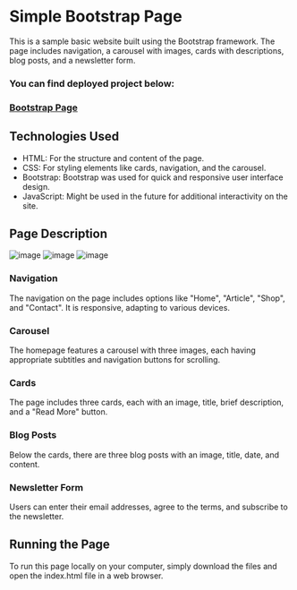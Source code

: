 # Simple Bootstrap Page
This is a sample basic website built using the Bootstrap framework. The page includes navigation, a carousel with images, cards with descriptions, blog posts, and a newsletter form.
### You can find deployed project below:
### [Bootstrap Page](https://blog-bootstrap.netlify.app)

## Technologies Used
- HTML: For the structure and content of the page. 
- CSS: For styling elements like cards, navigation, and the carousel. 
- Bootstrap: Bootstrap was used for quick and responsive user interface design. 
- JavaScript: Might be used in the future for additional interactivity on the site. 
## Page Description
![image](https://github.com/konrad-harezlak/simple-bootstrap-page/assets/146349083/b1c6cb72-d5b0-4f83-bbf5-0eacf741d7d5)
![image](https://github.com/konrad-harezlak/simple-bootstrap-page/assets/146349083/495d1cf5-a916-4f3d-8a70-fa667156282a)
![image](https://github.com/konrad-harezlak/simple-bootstrap-page/assets/146349083/866cc98b-6ed8-441b-bda6-92a2403b4ffe)


### Navigation
The navigation on the page includes options like "Home", "Article", "Shop", and "Contact". It is responsive, adapting to various devices.

### Carousel
The homepage features a carousel with three images, each having appropriate subtitles and navigation buttons for scrolling.

### Cards
The page includes three cards, each with an image, title, brief description, and a "Read More" button.

### Blog Posts
Below the cards, there are three blog posts with an image, title, date, and content.

### Newsletter Form
Users can enter their email addresses, agree to the terms, and subscribe to the newsletter.

## Running the Page
To run this page locally on your computer, simply download the files and open the index.html file in a web browser.
